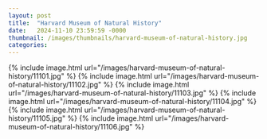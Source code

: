 ```yaml
---
layout: post
title:  "Harvard Museum of Natural History"
date:   2024-11-10 23:59:59 -0000
thumbnail: /images/thumbnails/harvard-museum-of-natural-history.jpg
categories: 
---
```

{% include image.html url="/images/harvard-museum-of-natural-history/11101.jpg" %}
{% include image.html url="/images/harvard-museum-of-natural-history/11102.jpg" %}
{% include image.html url="/images/harvard-museum-of-natural-history/11103.jpg" %}
{% include image.html url="/images/harvard-museum-of-natural-history/11104.jpg" %}
{% include image.html url="/images/harvard-museum-of-natural-history/11105.jpg" %}
{% include image.html url="/images/harvard-museum-of-natural-history/11106.jpg" %}
